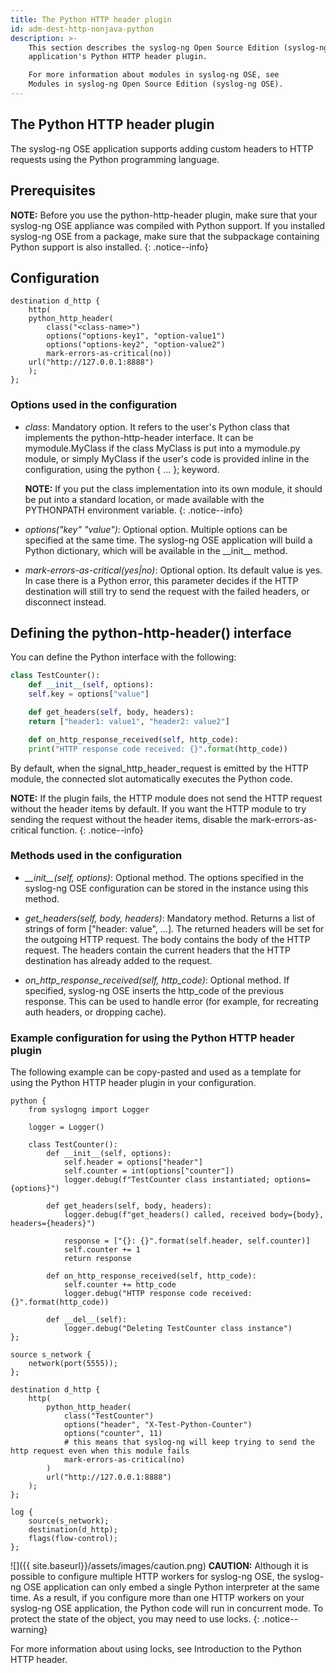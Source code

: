 ```yaml
---
title: The Python HTTP header plugin
id: adm-dest-http-nonjava-python
description: >-
    This section describes the syslog-ng Open Source Edition (syslog-ng OSE)
    application's Python HTTP header plugin.

    For more information about modules in syslog-ng OSE, see
    Modules in syslog-ng Open Source Edition (syslog-ng OSE).
---
```


## The Python HTTP header plugin

The syslog-ng OSE application supports adding custom headers to HTTP
requests using the Python programming language.

## Prerequisites

**NOTE:** Before you use the python-http-header plugin, make sure that your
syslog-ng OSE appliance was compiled with Python support. If you
installed syslog-ng OSE from a package, make sure that the subpackage
containing Python support is also installed.
{: .notice--info}

## Configuration

```config
destination d_http {
    http(
    python_http_header(
        class("<class-name>")
        options("options-key1", "option-value1")
        options("options-key2", "option-value2")
        mark-errors-as-critical(no))
    url("http://127.0.0.1:8888")
    );
};
```

### Options used in the configuration

- *class*: Mandatory option. It refers to the user\'s Python class that
    implements the python-http-header interface. It can be
    mymodule.MyClass if the class MyClass is put into a mymodule.py
    module, or simply MyClass if the user\'s code is provided inline in
    the configuration, using the python { \... }; keyword.

    **NOTE:** If you put the class implementation into its own module, it
    should be put into a standard location, or made available with the
    PYTHONPATH environment variable.
    {: .notice--info}

- *options(\"key\" \"value\")*: Optional option. Multiple options can be
    specified at the same time. The syslog-ng OSE application will build
    a Python dictionary, which will be available in the \_\_init\_\_
    method.

- *mark-errors-as-critical(yes\|no)*: Optional option. Its default value
    is yes. In case there is a Python error, this parameter decides if
    the HTTP destination will still try to send the request with the
    failed headers, or disconnect instead.

## Defining the python-http-header() interface

You can define the Python interface with the following:

```python
class TestCounter():
    def __init__(self, options):
    self.key = options["value"]

    def get_headers(self, body, headers):
    return ["header1: value1", "header2: value2"]

    def on_http_response_received(self, http_code):
    print("HTTP response code received: {}".format(http_code))
```

By default, when the signal_http_header_request is emitted by the
HTTP module, the connected slot automatically executes the Python code.

**NOTE:** If the plugin fails, the HTTP module does not send the HTTP
request without the header items by default. If you want the HTTP module
to try sending the request without the header items, disable the
mark-errors-as-critical function.
{: .notice--info}

### Methods used in the configuration

- *\_\_init\_\_(self, options)*: Optional method. The options specified
    in the syslog-ng OSE configuration can be stored in the instance
    using this method.

- *get\_headers(self, body, headers)*: Mandatory method. Returns a list
    of strings of form \[\"header: value\", \...\]. The returned headers
    will be set for the outgoing HTTP request. The body contains the
    body of the HTTP request. The headers contain the current headers
    that the HTTP destination has already added to the request.

- *on\_http\_response\_received(self, http\_code)*: Optional method. If
    specified, syslog-ng OSE inserts the http\_code of the previous
    response. This can be used to handle error (for example, for
    recreating auth headers, or dropping cache).

### Example configuration for using the Python HTTP header plugin

The following example can be copy-pasted and used as a template for
using the Python HTTP header plugin in your configuration.

```config
python {
    from syslogng import Logger
                                            
    logger = Logger()
                                            
    class TestCounter():
        def __init__(self, options):
            self.header = options["header"]
            self.counter = int(options["counter"])
            logger.debug(f"TestCounter class instantiated; options={options}")
                                            
        def get_headers(self, body, headers):
            logger.debug(f"get_headers() called, received body={body}, headers={headers}")
                                            
            response = ["{}: {}".format(self.header, self.counter)]
            self.counter += 1
            return response
                                            
        def on_http_response_received(self, http_code):
            self.counter += http_code
            logger.debug("HTTP response code received: {}".format(http_code))
                                            
        def __del__(self):
            logger.debug("Deleting TestCounter class instance")
};

source s_network {
    network(port(5555));
};
                                        
destination d_http {
    http(
        python_http_header(
            class("TestCounter")
            options("header", "X-Test-Python-Counter")
            options("counter", 11)
            # this means that syslog-ng will keep trying to send the http request even when this module fails
            mark-errors-as-critical(no)
        )
        url("http://127.0.0.1:8888")
    );
};
                                        
log {
    source(s_network);
    destination(d_http);
    flags(flow-control);
};
```

![]({{ site.baseurl}}/assets/images/caution.png) **CAUTION:**
Although it is possible to configure multiple HTTP workers for syslog-ng OSE,
the syslog-ng OSE application can only embed a single Python interpreter at
the same time. As a result, if you configure more than one HTTP workers on
your syslog-ng OSE application, the Python code will run in concurrent mode.
To protect the state of the object, you may need to use locks.
{: .notice--warning}

For more information about using locks, see Introduction to the Python HTTP header.
